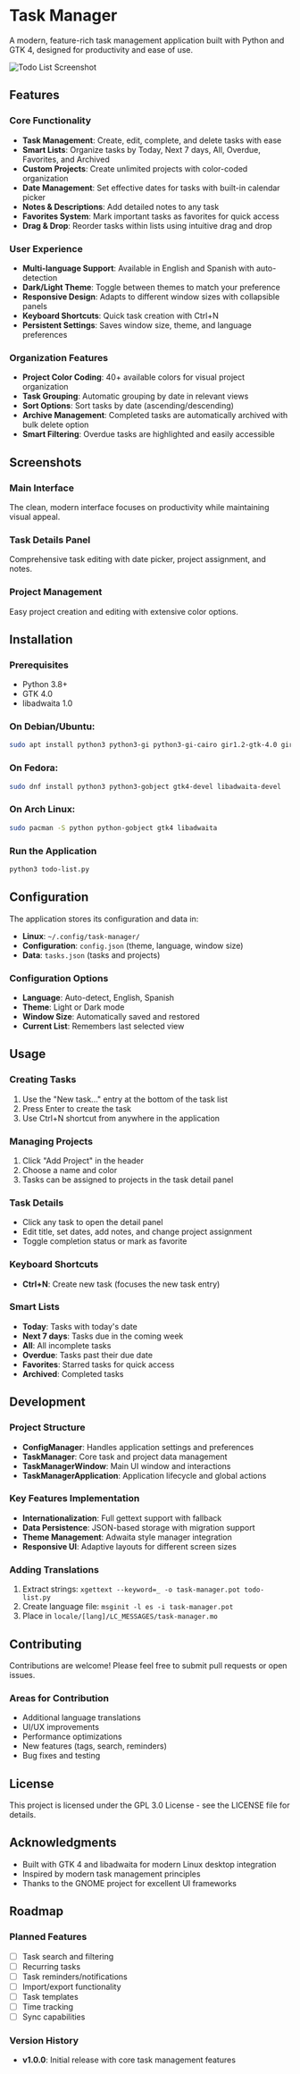 # Task Manager

A modern, feature-rich task management application built with Python and GTK 4, designed for productivity and ease of use.

![Todo List Screenshot](images/snapshot.png)

## Features

### Core Functionality
- **Task Management**: Create, edit, complete, and delete tasks with ease
- **Smart Lists**: Organize tasks by Today, Next 7 days, All, Overdue, Favorites, and Archived
- **Custom Projects**: Create unlimited projects with color-coded organization
- **Date Management**: Set effective dates for tasks with built-in calendar picker
- **Notes & Descriptions**: Add detailed notes to any task
- **Favorites System**: Mark important tasks as favorites for quick access
- **Drag & Drop**: Reorder tasks within lists using intuitive drag and drop

### User Experience
- **Multi-language Support**: Available in English and Spanish with auto-detection
- **Dark/Light Theme**: Toggle between themes to match your preference
- **Responsive Design**: Adapts to different window sizes with collapsible panels
- **Keyboard Shortcuts**: Quick task creation with Ctrl+N
- **Persistent Settings**: Saves window size, theme, and language preferences

### Organization Features
- **Project Color Coding**: 40+ available colors for visual project organization
- **Task Grouping**: Automatic grouping by date in relevant views
- **Sort Options**: Sort tasks by date (ascending/descending)
- **Archive Management**: Completed tasks are automatically archived with bulk delete option
- **Smart Filtering**: Overdue tasks are highlighted and easily accessible

## Screenshots

### Main Interface
The clean, modern interface focuses on productivity while maintaining visual appeal.

### Task Details Panel
Comprehensive task editing with date picker, project assignment, and notes.

### Project Management
Easy project creation and editing with extensive color options.

## Installation

### Prerequisites
- Python 3.8+
- GTK 4.0
- libadwaita 1.0

### On Debian/Ubuntu:
```bash
sudo apt install python3 python3-gi python3-gi-cairo gir1.2-gtk-4.0 gir1.2-adw-1
```

### On Fedora:
```bash
sudo dnf install python3 python3-gobject gtk4-devel libadwaita-devel
```

### On Arch Linux:
```bash
sudo pacman -S python python-gobject gtk4 libadwaita
```

### Run the Application
```bash
python3 todo-list.py
```

## Configuration

The application stores its configuration and data in:
- **Linux**: `~/.config/task-manager/`
- **Configuration**: `config.json` (theme, language, window size)
- **Data**: `tasks.json` (tasks and projects)

### Configuration Options
- **Language**: Auto-detect, English, Spanish
- **Theme**: Light or Dark mode
- **Window Size**: Automatically saved and restored
- **Current List**: Remembers last selected view

## Usage

### Creating Tasks
1. Use the "New task..." entry at the bottom of the task list
2. Press Enter to create the task
3. Use Ctrl+N shortcut from anywhere in the application

### Managing Projects
1. Click "Add Project" in the header
2. Choose a name and color
3. Tasks can be assigned to projects in the task detail panel

### Task Details
- Click any task to open the detail panel
- Edit title, set dates, add notes, and change project assignment
- Toggle completion status or mark as favorite

### Keyboard Shortcuts
- **Ctrl+N**: Create new task (focuses the new task entry)

### Smart Lists
- **Today**: Tasks with today's date
- **Next 7 days**: Tasks due in the coming week
- **All**: All incomplete tasks
- **Overdue**: Tasks past their due date
- **Favorites**: Starred tasks for quick access
- **Archived**: Completed tasks

## Development

### Project Structure
- **ConfigManager**: Handles application settings and preferences
- **TaskManager**: Core task and project data management
- **TaskManagerWindow**: Main UI window and interactions
- **TaskManagerApplication**: Application lifecycle and global actions

### Key Features Implementation
- **Internationalization**: Full gettext support with fallback
- **Data Persistence**: JSON-based storage with migration support
- **Theme Management**: Adwaita style manager integration
- **Responsive UI**: Adaptive layouts for different screen sizes

### Adding Translations
1. Extract strings: `xgettext --keyword=_ -o task-manager.pot todo-list.py`
2. Create language file: `msginit -l es -i task-manager.pot`
3. Place in `locale/[lang]/LC_MESSAGES/task-manager.mo`

## Contributing

Contributions are welcome! Please feel free to submit pull requests or open issues.

### Areas for Contribution
- Additional language translations
- UI/UX improvements
- Performance optimizations
- New features (tags, search, reminders)
- Bug fixes and testing

## License

This project is licensed under the GPL 3.0 License - see the LICENSE file for details.

## Acknowledgments

- Built with GTK 4 and libadwaita for modern Linux desktop integration
- Inspired by modern task management principles
- Thanks to the GNOME project for excellent UI frameworks

## Roadmap

### Planned Features
- [ ] Task search and filtering
- [ ] Recurring tasks
- [ ] Task reminders/notifications
- [ ] Import/export functionality
- [ ] Task templates
- [ ] Time tracking
- [ ] Sync capabilities

### Version History
- **v1.0.0**: Initial release with core task management features